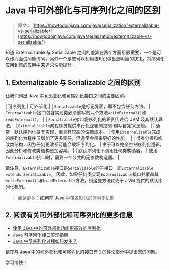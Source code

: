 # Java 中可外部化与可序列化之间的区别

> 原文： [https://howtodoinjava.com/java/serialization/externalizable-vs-serializable/](https://howtodoinjava.com/java/serialization/externalizable-vs-serializable/)

知道 Externalizable 与 Serializable 之间的差异在两个方面都很重要，一个是可以作为面试问题询问，另外一个是您可以利用该知识做出更明智的决策，将序列化应用到您的应用中来追求性能提升。

## 1\. Externalizable 与 Serializable 之间的区别

让我们列出 Java 中[可外部化](https://docs.oracle.com/javase/8/docs/api/java/io/Externalizable.html)和[可序列化](https://docs.oracle.com/javase/8/docs/api/java/io/Serializable.html)接口之间的主要区别。

| 可序列化 | 可外部化 |
| `Serializable`是标记界面，即不包含任何方法。 | `Externalizable`接口包含实现类必须重写的两个方法`writeExternal()`和`readExternal()`。 |
| `Serializable`接口将序列化的职责传递给 JVM 及其默认算法。 | `Externalizable`向程序员提供串行化逻辑的控制-编​​写自定义逻辑。 |
| 通常，默认序列化易于实现，但具有较高的性能成本。 | 使用`Externalizable`完成的序列化为程序员增加了更多责任，但通常会带来更好的性能。 |
| 很难分析和修改类结构，因为任何更改都可能会破坏序列化。 | 由于可以完全控制序列化逻辑，因此分析和修改类结构更加容易。 |
| 默认序列化不调用任何类构造器。 | 使用`Externalizable`接口时，需要一个公共的无参数构造器。 |

请注意，`Externalizable`接口是`Serializable`的子接口，即`Externalizable extends Serializable`。 因此，如果任何类实现`Externalizable`接口并覆盖其`writeExternal()`和`readExternal()`方法，则这些方法优先于 JVM 提供的默认序列化机制。

> 阅读更多：[如何在 Java](https://howtodoinjava.com/java/serialization/custom-serialization-readobject-writeobject/) 中覆盖默认的序列化机制

## 2\. 阅读有关可外部化和可序列化的更多信息

*   [使用 Java 中的可外部化功能更高效的序列化](//howtodoinjava.com/java/serialization/java-externalizable-example/)
*   [Java 可序列化接口实现指南](//howtodoinjava.com/java/serialization/a-mini-guide-for-implementing-serializable-interface-in-java/)
*   [Java 中反序列化过程如何发生？](//howtodoinjava.com/java/serialization/how-deserialization-process-happen-in-java/)

请在与 **Java** 中的可外部化和可序列化的接口有关的评论部分中提出您的问题。

学习愉快！